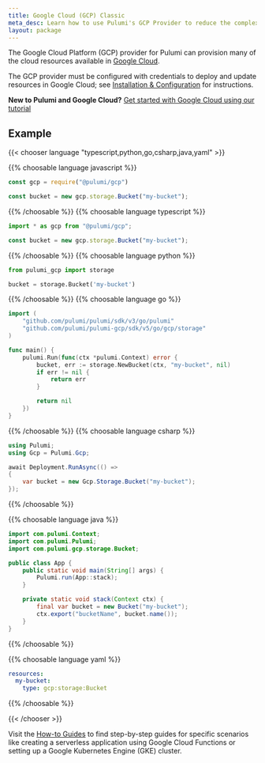 ```yaml
---
title: Google Cloud (GCP) Classic
meta_desc: Learn how to use Pulumi's GCP Provider to reduce the complexity of managing and provisioning GCP resources.
layout: package
---
```


The Google Cloud Platform (GCP) provider for Pulumi can provision many of the cloud resources available in [Google Cloud](https://cloud.google.com/).

The GCP provider must be configured with credentials to deploy and update resources in Google Cloud; see [Installation & Configuration](./installation-configuration) for instructions.

**New to Pulumi and Google Cloud?** [Get started with Google Cloud using our tutorial](/docs/get-started/gcp)


## Example

<!---
javascript removed
--->
{{< chooser language "typescript,python,go,csharp,java,yaml" >}}

{{% choosable language javascript %}}

```javascript
const gcp = require("@pulumi/gcp")

const bucket = new gcp.storage.Bucket("my-bucket");
```

{{% /choosable %}}
{{% choosable language typescript %}}

```typescript
import * as gcp from "@pulumi/gcp";

const bucket = new gcp.storage.Bucket("my-bucket");
```

{{% /choosable %}}
{{% choosable language python %}}

```python
from pulumi_gcp import storage

bucket = storage.Bucket('my-bucket')
```

{{% /choosable %}}
{{% choosable language go %}}

```go
import (
    "github.com/pulumi/pulumi/sdk/v3/go/pulumi"
    "github.com/pulumi/pulumi-gcp/sdk/v5/go/gcp/storage"
)

func main() {
	pulumi.Run(func(ctx *pulumi.Context) error {
		bucket, err := storage.NewBucket(ctx, "my-bucket", nil)
		if err != nil {
			return err
		}

		return nil
	})
}
```

{{% /choosable %}}
{{% choosable language csharp %}}

```csharp
using Pulumi;
using Gcp = Pulumi.Gcp;

await Deployment.RunAsync(() =>
{
    var bucket = new Gcp.Storage.Bucket("my-bucket");
});
```

{{% /choosable %}}

{{% choosable language java %}}

```java
import com.pulumi.Context;
import com.pulumi.Pulumi;
import com.pulumi.gcp.storage.Bucket;

public class App {
    public static void main(String[] args) {
        Pulumi.run(App::stack);
    }

    private static void stack(Context ctx) {
        final var bucket = new Bucket("my-bucket");
		ctx.export("bucketName", bucket.name());
	}
}
```

{{% /choosable %}}

{{% choosable language yaml %}}

```yaml
resources:
  my-bucket:
    type: gcp:storage:Bucket
```

{{% /choosable %}}

{{< /chooser >}}

Visit the [How-to Guides](./how-to-guides) to find step-by-step guides for specific scenarios like creating a serverless application using Google Cloud Functions or setting up a Google Kubernetes Engine (GKE) cluster.
